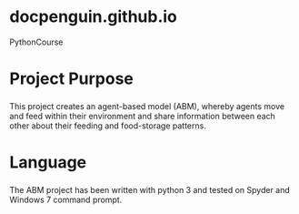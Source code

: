 # docpenguin.github.io
PythonCourse

# Project Purpose <h3>
This project creates an agent-based model (ABM), whereby agents move and feed within their environment
and share information between each other about their feeding and food-storage patterns.

# Language <h3>
The ABM project has been written with python 3 and tested on Spyder and Windows 7 command prompt.


